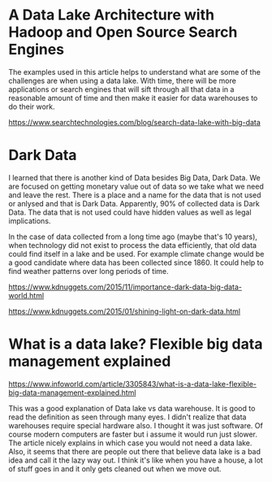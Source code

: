 # A Data Lake Architecture with Hadoop and Open Source Search Engines

The examples used in this article helps to understand what are some of
the challenges are when using a data lake.  With time, there will be more
applications or search engines that will sift through all that data
in a reasonable amount of time and then make it easier for data warehouses
to do their work.


https://www.searchtechnologies.com/blog/search-data-lake-with-big-data




# Dark Data

I learned that there is another kind of Data besides Big Data, Dark Data.
We are focused on getting monetary value out of data so we take what we
need and leave the rest.  There is a place and a name for the data that is
not used or anlysed and that is Dark Data.  Apparently, 90% of collected data
is Dark Data.  The data that is not used could have hidden values as well
as legal implications.

In the case of data collected from a long time ago (maybe that's 10 years),
when technology did not exist to process the data efficiently, that old data
could find itself in a lake and be used.  For example climate change would be
a good candidate where data has been collected since 1860.  It could help to
find weather patterns over long periods of time.

https://www.kdnuggets.com/2015/11/importance-dark-data-big-data-world.html

https://www.kdnuggets.com/2015/01/shining-light-on-dark-data.html




# What is a data lake? Flexible big data management explained

https://www.infoworld.com/article/3305843/what-is-a-data-lake-flexible-big-data-management-explained.html
 

This was a good explanation of Data lake vs data warehouse.  It is good to read the definition
as seen through many eyes.  I didn't realize that data warehouses require special hardware also.
I thought it was just software.  Of course modern computers are faster but i assume it would 
run just slower. The article nicely explains in which case you would not need a data lake.  Also,
it seems that there are people out there that believe data lake is a bad idea and call it the 
lazy way out.  I think it's like when you have a house, a lot of stuff goes in and it only gets
cleaned out when we move out.
